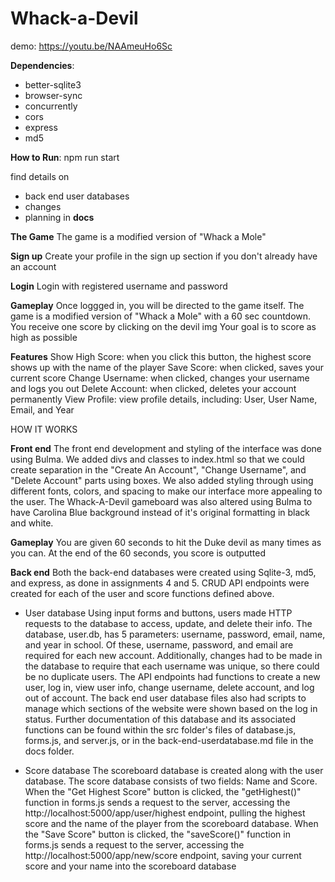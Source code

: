 # Whack-a-Devil

demo: https://youtu.be/NAAmeuHo6Sc

**Dependencies**:
- better-sqlite3
- browser-sync
- concurrently
- cors
- express
- md5

**How to Run**: npm run start

find details on
- back end user databases
- changes
- planning 
in **docs**

**The Game**
The game is a modified version of "Whack a Mole"

**Sign up**
Create your profile in the sign up section if you don't already have an account

**Login**
Login with registered username and password

**Gameplay**
Once loggged in, you will be directed to the game itself. 
The game is a modified version of "Whack a Mole" with a 60 sec countdown.
You receive one score by clicking on the devil img
Your goal is to score as high as possible

**Features**
Show High Score: when you click this button, the highest score shows up with the name of the player
Save Score: when clicked, saves your current score
Change Username: when clicked, changes your username and logs you out
Delete Account: when clicked, deletes your account permanently
View Profile: view profile details, including: User, User Name, Email, and Year

HOW IT WORKS

**Front end**
The front end development and styling of the interface was done using Bulma. We added divs and classes to index.html so that we could create separation in the "Create An Account", "Change Username", and "Delete Account" parts using boxes. We also added styling through using different fonts, colors, and spacing to make our interface more appealing to the user. The Whack-A-Devil gameboard was also altered using Bulma to have Carolina Blue background instead of it's original formatting in black and white.

**Gameplay**
You are given 60 seconds to hit the Duke devil as many times as you can. At the end of the 60 seconds, you score is outputted

**Back end**
Both the back-end databases were created using Sqlite-3, md5, and express, as done in assignments 4 and 5. CRUD API endpoints were created for each of the user and score functions defined above. 

- User database
Using input forms and buttons, users made HTTP requests to the database to access, update, and delete their info. The database, user.db, has 5 parameters: username, password, email, name, and year in school. Of these, username, password, and email are required for each new account. Additionally, changes had to be made in the database to require that each username was unique, so there could be no duplicate users. The API endpoints had functions to create a new user, log in, view user info, change username, delete account, and log out of account. The back end user database files also had scripts to manage which sections of the website were shown based on the log in status. Further documentation of this database and its associated functions can be found within the src folder's files of database.js, forms.js, and server.js, or in the back-end-userdatabase.md file in the docs folder.

- Score database
The scoreboard database is created along with the user database. The score database consists of two fields: Name and Score. 
When the "Get Highest Score" button is clicked, the "getHighest()" function in forms.js sends a request to the server, accessing the http://localhost:5000/app/user/highest endpoint, pulling the highest score and the name of the player from the scoreboard database.
When the "Save Score" button is clicked, the "saveScore()" function in forms.js sends a request to the server, accessing the http://localhost:5000/app/new/score endpoint, saving your current score and your name into the scoreboard database